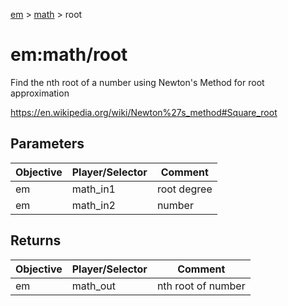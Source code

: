 [em](../../em.md) > [math](../math.md) > root

# em:math/root

Find the nth root of a number using Newton's Method for root approximation

https://en.wikipedia.org/wiki/Newton%27s_method#Square_root

## Parameters

| Objective | Player/Selector | Comment     |
| --------- | --------------- | ----------- |
| em        | math_in1        | root degree |
| em        | math_in2        | number      |

## Returns

| Objective | Player/Selector | Comment            |
| --------- | --------------- | ------------------ |
| em        | math_out        | nth root of number |
